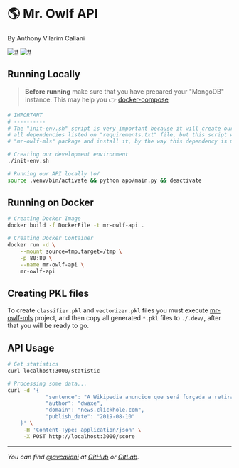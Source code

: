 # 🌎 Mr. Owlf API
By Anthony Vilarim Caliani

[![#](https://img.shields.io/badge/licence-MIT-lightseagreen.svg)](#) [![#](https://img.shields.io/badge/python-3.7.x-yellow.svg)](#)

## Running Locally

> **Before running** make sure that you have prepared your "MongoDB" instance. This may help you 👉 [docker-compose](../mongodb/docker-compose.yml)

```bash
# IMPORTANT 
# ----------
# The "init-env.sh" script is very important because it will create our python "venv" and install
# all dependencies listed on "requirements.txt" file, but this script will also create
# "mr-owlf-mls" package and install it, by the way this dependency is mandatory as well.

# Creating our development environment
./init-env.sh

# Running our API locally \o/
source .venv/bin/activate && python app/main.py && deactivate
```

## Running on Docker
```bash
# Creating Docker Image
docker build -f DockerFile -t mr-owlf-api .

# Creating Docker Container
docker run -d \
	--mount source=tmp,target=/tmp \
	-p 80:80 \
	--name mr-owlf-api \
	mr-owlf-api
```

## Creating PKL files
To create `classifier.pkl` and `vectorizer.pkl` files you must execute [mr-owlf-mls](../mr-owlf-mls/README.md) project, and then copy all generated `*.pkl` files to `./.dev/`, after that you will be ready to go.

## API Usage
```bash
# Get statistics
curl localhost:3000/statistic

# Processing some data...
curl -d '{ 
			"sentence": "A Wikipedia anunciou que será forçada a retirar a inscrição para Ostrich devido à falta de financiamento",
			"author": "dwaxe", 
			"domain": "news.clickhole.com", 
			"publish_date": "2019-08-10"
	}' \
     -H 'Content-Type: application/json' \
     -X POST http://localhost:3000/score


```

---

_You can find [@avcaliani](#) at [GitHub](https://github.com/avcaliani) or [GitLab](https://gitlab.com/avcaliani)._